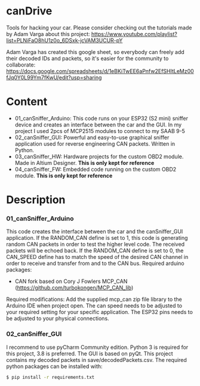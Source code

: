 # canDrive
Tools for hacking your car. Please consider checking out the tutorials made by Adam Varga about this project:
https://www.youtube.com/playlist?list=PLNiFaO8hU1z0o_6DSxk-jcVAM3UCUR-pY

Adam Varga has created this google sheet, so everybody can freely add their decoded IDs and packets, so it's easier for the community to collaborate:
https://docs.google.com/spreadsheets/d/1eBKiTwEE6aPnfw2EfSHItLeMz00fJq0Y0L99Ym7fKwU/edit?usp=sharing

# Content
- 01_canSniffer_Arduino: This code runs on your ESP32 (S2 mini) sniffer device and creates an interface between the car and the GUI. In my project I used 2pcs of MCP2515 modules to connect to my SAAB 9-5
- 02_canSniffer_GUI: Powerful and easy-to-use graphical sniffer application used for reverse engineering CAN packets. Written in Python.
- 03_canSniffer_HW: Hardware projects for the custom OBD2 module. Made in Altium Designer. **This is only kept for reference**
- 04_canSniffer_FW: Embedded code running on the custom OBD2 module. **This is only kept for reference**
# Description
### 01_canSniffer_Arduino
This code creates the interface between the car and the canSniffer_GUI application. If the RANDOM_CAN define is set to 1, this code is generating random CAN packets in order to test the higher level code. The received packets will be echoed back. If the  RANDOM_CAN define is set to 0, the CAN_SPEED define  has to match the speed of the desired CAN channel in order to receive and transfer from and to the CAN bus.
 Required arduino packages: 
- CAN fork based on Cory J Fowlers MCP_CAN (https://github.com/turbokongen/MCP_CAN_lib)

Required modifications: 
Add the supplied mcp_can zip file library to the Arduino IDE when project open.
The can speed needs to be adjusted to your required setting for your specific application.
The ESP32 pins needs to be adjusted to your physical connections.
### 02_canSniffer_GUI
I recommend to use pyCharm Community edition.
Python 3 is required for this project, 3.8 is preferred. The GUI is based on pyQt. This project contains my decoded packets in save/decodedPackets.csv. The required python packages can be installed with:
```sh
$ pip install -r requirements.txt
```
